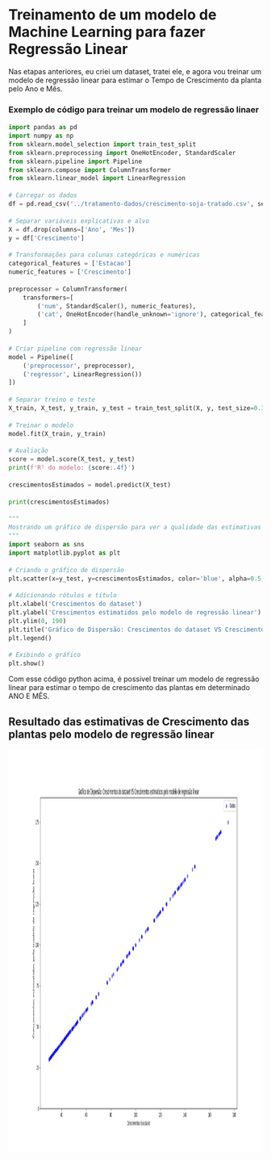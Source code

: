# Treinamento de um modelo de Machine Learning para fazer Regressão Linear
Nas etapas anteriores, eu criei um dataset, tratei ele, e agora vou treinar um modelo de regressão linear para estimar o Tempo de Crescimento da planta pelo Ano e Mês.

### Exemplo de código para treinar um modelo de regressão linaer
```python
import pandas as pd
import numpy as np
from sklearn.model_selection import train_test_split
from sklearn.preprocessing import OneHotEncoder, StandardScaler
from sklearn.pipeline import Pipeline
from sklearn.compose import ColumnTransformer
from sklearn.linear_model import LinearRegression

# Carregar os dados
df = pd.read_csv('../tratamento-dados/crescimento-soja-tratado.csv', sep=';');

# Separar variáveis explicativas e alvo
X = df.drop(columns=['Ano', 'Mes'])
y = df['Crescimento']

# Transformações para colunas categóricas e numéricas
categorical_features = ['Estacao']
numeric_features = ['Crescimento']

preprocessor = ColumnTransformer(
    transformers=[
        ('num', StandardScaler(), numeric_features),
        ('cat', OneHotEncoder(handle_unknown='ignore'), categorical_features)
    ]
)

# Criar pipeline com regressão linear
model = Pipeline([
    ('preprocessor', preprocessor),
    ('regressor', LinearRegression())
])

# Separar treino e teste
X_train, X_test, y_train, y_test = train_test_split(X, y, test_size=0.3, random_state=42)

# Treinar o modelo
model.fit(X_train, y_train)

# Avaliação
score = model.score(X_test, y_test)
print(f'R² do modelo: {score:.4f}')

crescimentosEstimados = model.predict(X_test)

print(crescimentosEstimados)

"""
Mostrando um gráfico de dispersão para ver a qualidade das estimativas do modelo
"""
import seaborn as sns
import matplotlib.pyplot as plt

# Criando o gráfico de dispersão
plt.scatter(x=y_test, y=crescimentosEstimados, color='blue', alpha=0.5, label='Dados')

# Adicionando rótulos e título
plt.xlabel('Crescimentos do dataset')
plt.ylabel('Crescimentos estimatidos pelo modelo de regressão linear')
plt.ylim(0, 190)
plt.title('Gráfico de Dispersão: Crescimentos do dataset VS Crescimentos estimatidos pelo modelo de regressão linear')
plt.legend()

# Exibindo o gráfico
plt.show()
```

Com esse código python acima, é possivel treinar um modelo de regressão linear para estimar o tempo de crescimento das plantas em determinado ANO E MÊS.

## Resultado das estimativas de Crescimento das plantas pelo modelo de regressão linear 
<img src="./images/EstimativasCrescimentoPlantas.png" width="100%" height="800px">
